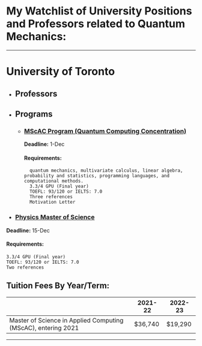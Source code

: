 # My Watchlist of University Positions and Professors related to Quantum Mechanics:
---
# University of Toronto

* ## Professors

* ## Programs

	* ### [MScAC Program (Quantum Computing Concentration)](https://www.sgs.utoronto.ca/programs/applied-computing/)

		**Deadline:** 1-Dec

		#### Requirements:
	
			quantum mechanics, multivariate calculus, linear algebra, probability and statistics, programming languages, and computational methods.
			3.3/4 GPU (Final year)
			TOEFL: 93/120 or IELTS: 7.0
			Three references
			Motivation Letter
		
* ### [Physics Master of Science](https://www.sgs.utoronto.ca/programs/physics/)

**Deadline:** 15-Dec

#### Requirements:
	
	3.3/4 GPU (Final year)
	TOEFL: 93/120 or IELTS: 7.0
	Two references
		
## Tuition Fees By Year/Term:

|  | 2021-22 | 2022-23 |
|---|---|---|
| Master of Science in Applied Computing (MScAC), entering 2021 | $36,740 | $19,290 |

---

